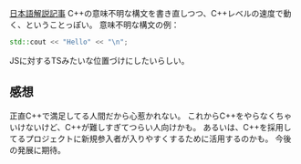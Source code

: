 [日本語解説記事](https://www.publickey1.jp/blog/22/ccarbon_languagegooglec.html)
C++の意味不明な構文を書き直しつつ、C++レベルの速度で動く、ということっぽい。
意味不明な構文の例：
```c++
std::cout << "Hello" << "\n";
```
JSに対するTSみたいな位置づけにしたいらしい。

## 感想
正直C++で満足してる人間だから心惹かれない。
これからC++をやらなくちゃいけないけど、C++が難しすぎてつらい人向けかも。
あるいは、C++を採用してるプロジェクトに新規参入者が入りやすくするために活用するのかも。
今後の発展に期待。